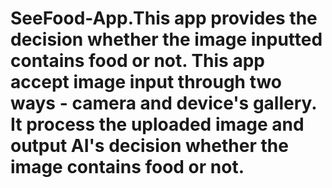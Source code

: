 # SeeFood-App.This app provides the decision whether the image inputted contains food or not. This app accept image input through two ways - camera and device's gallery. It process the uploaded image and output AI's decision whether the image contains food or not.
